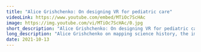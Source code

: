 ```yaml
---
title: "Alice Grishchenko: On designing VR for pediatric care"
videoLink: https://www.youtube.com/embed/MTiOc7ScHAc
image: https://img.youtube.com/vi/MTiOc7ScHAc/0.jpg
short_description: "Alice Grishchenko: On designing VR for pediatric care"
long_description: "Alice Grishchenko on mapping science history, the importance of cross-disciplinary collaboration, and designing VR environments for pediatric care with [Little Seed’s Voxel Bay](https://littleseed.io/voxelbay/)."
date: 2021-10-13
---
```

